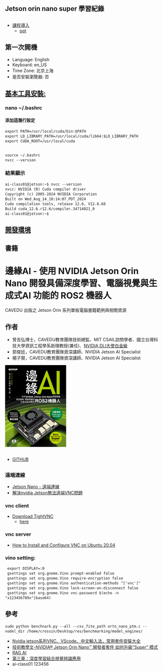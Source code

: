 ## Jetson orin nano super 學習紀錄
##
* [課程導入](https://github.com/jumbokh/JetsonNano-class/blob/main/class.md)
     * [ppt](https://github.com/jumbokh/JetsonNano-class/blob/main/docs/NVIDIA-Jetson-AI.pdf)
## 第一次開機
* Language: English
* Keyboard: en_US
* Time Zone: 北京上海
* 是否安裝瀏覽器: 否

## [基本工具安裝:](https://github.com/jumbokh/JetsonNano-class/blob/main/sometools.md)
### nano ~/.bashrc  
#### 添加這幾行設定
```
export PATH=/usr/local/cuda/bin:$PATH
export LD_LIBRARY_PATH=/usr/local/cuda/lib64:$LD_LIBRARY_PATH
export CUDA_ROOT=/usr/local/cuda
```
## 
```
source ~/.bashrc
nvcc --version
```
### 結果顯示

```
ai-class01@jetson:~$ nvcc --version
nvcc: NVIDIA (R) Cuda compiler driver
Copyright (c) 2005-2024 NVIDIA Corporation
Built on Wed_Aug_14_10:14:07_PDT_2024
Cuda compilation tools, release 12.6, V12.6.68
Build cuda_12.6.r12.6/compiler.34714021_0
ai-class01@jetson:~$
```

## [開發環境](https://github.com/jumbokh/JetsonNano-class/blob/main/developenv.md)

## 書籍

# 邊緣AI - 使用 NVIDIA Jetson Orin Nano 開發具備深度學習、電腦視覺與生成式AI 功能的 ROS2 機器人
CAVEDU 出版之 Jetson Orin 系列單板電腦書籍範例與相關資源

## 作者
* 曾吉弘博士，CAVEDU教育團隊技術總監、MIT CSAIL訪問學者、國立台灣科技大學資訊工程學系助理教授(兼任)、[NVIDIA DLI大使白金級](https://www.nvidia.com/en-us/training/instructor-directory/bio/?instructorId=0038Z00002pvnqVQAQ)
* 郭俊廷，CAVEDU教育團隊資深講師、NVIDIA Jetson AI Specialist
* 楊子賢，CAVEDU教育團隊資深講師、NVIDIA Jetson AI Specialist
<img src="https://github.com/cavedunissin/edgeai_jetson_orin/blob/main/pics/ros2_cover.jpg" width="200" alt="book cover">

##
* [GITHUB](https://github.com/cavedunissin/edgeai_jetson_orin)
##
### 遠端連線
* [Jetson Nano - 遠端連線](https://hackmd.io/@Yungger/Jetson-Nano-Remote)
* [解決nvidia Jetson無法遠端VNC問題](https://youyouyou.pixnet.net/blog/post/119567170)
### vnc client
* [Download TightVNC](https://www.tightvnc.com/download.php)
     * [here](https://www.tightvnc.com/download/2.8.85/tightvnc-2.8.85-gpl-setup-64bit.msi)
### vnc server
* [How to Install and Configure VNC on Ubuntu 20.04](https://www.digitalocean.com/community/tutorials/how-to-install-and-configure-vnc-on-ubuntu-20-04)
### vino setting:
```
 export DISPLAY=:0
 gsettings set org.gnome.Vino prompt-enabled false
 gsettings set org.gnome.Vino require-encryption false
 gsettings set org.gnome.Vino authentication-methods "['vnc']"
 gsettings set org.gnome.Vino lock-screen-on-disconnect false
 gsettings set org.gnome.Vino vnc-password $(echo -n "x123456789x"|base64)
```
## 參考
```
sudo python benchnark.py --all --csv_fite_path ortn_nano_ptm.c --nodel_dir /home/crossin/Desktop/res/benchmarking/model_engines/
```
* [Nvidia jetson系列VNC、VScode、中文輸入法，常用套件安裝大全](https://medium.com/@EricChou711/nvidia-jetson%E7%B3%BB%E5%88%97vnc-vscode-%E4%B8%AD%E6%96%87%E8%BC%B8%E5%85%A5%E6%B3%95-%E5%B8%B8%E7%94%A8%E5%A5%97%E4%BB%B6%E5%AE%89%E8%A3%9D%E5%A4%A7%E5%85%A8-4b36e49438ba)
* [技術教學文-NVIDIA® Jetson Orin Nano™ 開發者套件 如何升級“Super” 模式](https://blog.cavedu.com/2025/02/14/nvidia-jetson-orin-nano-super/)
* [RAG AI](https://www.ragie.ai/multimodal?utm_source=substack&utm_medium=email)
* [第三章：深度學習結合視覺辨識應用](https://github.com/cavedunissin/edgeai_jetson_orin/blob/main/ch03/ch03.md?fbclid=IwY2xjawK_O0pleHRuA2FlbQIxMABicmlkETFkNElTdGRGVERKVHNNYnhmAR6RzS_VVJOgEgTlntWJx7vsZrC_mKcGKM0cLChZN5-Cly0n9vIDRjWn1AbXgw_aem_sCkKS3sz1KUh8CO-miyhFQ)
* ai-class01 123456
